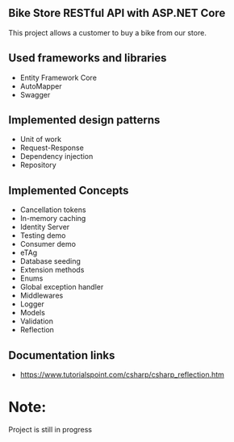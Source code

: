 ## Bike Store RESTful API with ASP.NET Core

This project allows a customer to buy a bike from our store.

## Used frameworks and libraries

* Entity Framework Core
* AutoMapper
* Swagger

## Implemented design patterns
*  Unit of work
*  Request-Response
*  Dependency injection
*  Repository

## Implemented Concepts
* Cancellation tokens
* In-memory caching
* Identity Server
* Testing demo
* Consumer demo
* eTAg
* Database seeding
* Extension methods
* Enums
* Global exception handler
* Middlewares 
* Logger
* Models
* Validation
* Reflection

## Documentation links
* https://www.tutorialspoint.com/csharp/csharp_reflection.htm


# Note:
  Project is still in progress
